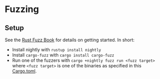 # Fuzzing

## Setup

See the [Rust Fuzz Book](https://rust-fuzz.github.io/book/introduction.html) for details on getting started.
In short:

- Install nightly with `rustup install nightly`
- Install `cargo-fuzz` with `cargo install cargo-fuzz`
- Run one of the fuzzers with `cargo +nightly fuzz run <fuzz target>` where `<fuzz target>` is one of the binaries as specified in this [Cargo.toml](./Cargo.toml).
